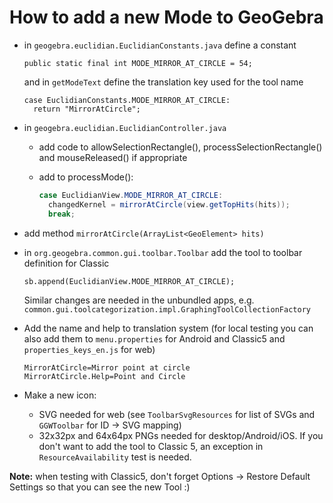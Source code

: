 # How to add a new Mode to GeoGebra
 
* in `geogebra.euclidian.EuclidianConstants.java` define a constant
  ```
  public static final int MODE_MIRROR_AT_CIRCLE = 54;
  ```
  and in `getModeText` define the translation key used for the tool name
  ```
  case EuclidianConstants.MODE_MIRROR_AT_CIRCLE:
    return "MirrorAtCircle";
  ```

 
* in `geogebra.euclidian.EuclidianController.java`
 
  * add code to allowSelectionRectangle(), processSelectionRectangle() and mouseReleased() if appropriate
 
  * add to processMode():
    ```java
    case EuclidianView.MODE_MIRROR_AT_CIRCLE:
      changedKernel = mirrorAtCircle(view.getTopHits(hits));
      break;
    ```

 * add method `mirrorAtCircle(ArrayList<GeoElement> hits)`

* in `org.geogebra.common.gui.toolbar.Toolbar` add the tool to toolbar definition for Classic
  ```
  sb.append(EuclidianView.MODE_MIRROR_AT_CIRCLE);
  ```
  Similar changes are needed in the unbundled apps, e.g. `common.gui.toolcategorization.impl.GraphingToolCollectionFactory`
 
* Add the name and help to translation system (for local testing you can also
add them to `menu.properties` for Android and Classic5 and
`properties_keys_en.js` for web)
  ```
  MirrorAtCircle=Mirror point at circle
  MirrorAtCircle.Help=Point and Circle
  ```

* Make a new icon: 
  * SVG needed for web (see `ToolbarSvgResources` for list of SVGs and `GGWToolbar` for ID -> SVG mapping)
  * 32x32px and 64x64px PNGs needed for desktop/Android/iOS. If you don't want
  to add the tool to Classic 5, an exception in `ResourceAvailability` test is
  needed.

**Note:** when testing with Classic5, don't forget Options -> Restore Default
Settings so that you can see the new Tool :)
